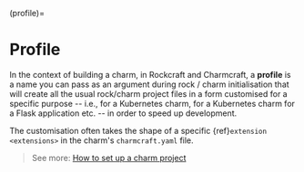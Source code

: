 (profile)=

# Profile

In the context of building a charm, in Rockcraft and Charmcraft, a **profile** is a name
you can pass as an argument during rock / charm initialisation that will create all the
usual rock/charm project files in a form customised for a specific purpose -- i.e., for
a Kubernetes charm, for a Kubernetes charm for a Flask application etc. -- in order to
speed up development.

The customisation often takes the shape of a specific {ref}`extension <extensions>` in
the charm's `charmcraft.yaml` file.

> See more: [How to set up a charm
> project](https://juju.is/docs/sdk/set-up-a-charm-project)
